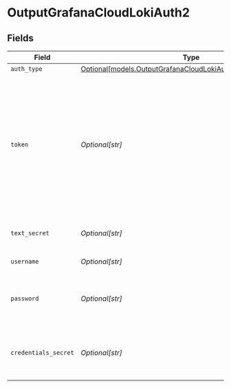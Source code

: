 # OutputGrafanaCloudLokiAuth2


## Fields

| Field                                                                                                                                                                                                       | Type                                                                                                                                                                                                        | Required                                                                                                                                                                                                    | Description                                                                                                                                                                                                 |
| ----------------------------------------------------------------------------------------------------------------------------------------------------------------------------------------------------------- | ----------------------------------------------------------------------------------------------------------------------------------------------------------------------------------------------------------- | ----------------------------------------------------------------------------------------------------------------------------------------------------------------------------------------------------------- | ----------------------------------------------------------------------------------------------------------------------------------------------------------------------------------------------------------- |
| `auth_type`                                                                                                                                                                                                 | [Optional[models.OutputGrafanaCloudLokiAuthAuthenticationType2]](../models/outputgrafanacloudlokiauthauthenticationtype2.md)                                                                                | :heavy_minus_sign:                                                                                                                                                                                          | N/A                                                                                                                                                                                                         |
| `token`                                                                                                                                                                                                     | *Optional[str]*                                                                                                                                                                                             | :heavy_minus_sign:                                                                                                                                                                                          | Bearer token to include in the authorization header. In Grafana Cloud, this is generally built by concatenating the username and the API key, separated by a colon. Example: <your-username>:<your-api-key> |
| `text_secret`                                                                                                                                                                                               | *Optional[str]*                                                                                                                                                                                             | :heavy_minus_sign:                                                                                                                                                                                          | Select or create a stored text secret                                                                                                                                                                       |
| `username`                                                                                                                                                                                                  | *Optional[str]*                                                                                                                                                                                             | :heavy_minus_sign:                                                                                                                                                                                          | Username for authentication                                                                                                                                                                                 |
| `password`                                                                                                                                                                                                  | *Optional[str]*                                                                                                                                                                                             | :heavy_minus_sign:                                                                                                                                                                                          | Password (API key in Grafana Cloud domain) for authentication                                                                                                                                               |
| `credentials_secret`                                                                                                                                                                                        | *Optional[str]*                                                                                                                                                                                             | :heavy_minus_sign:                                                                                                                                                                                          | Select or create a secret that references your credentials                                                                                                                                                  |